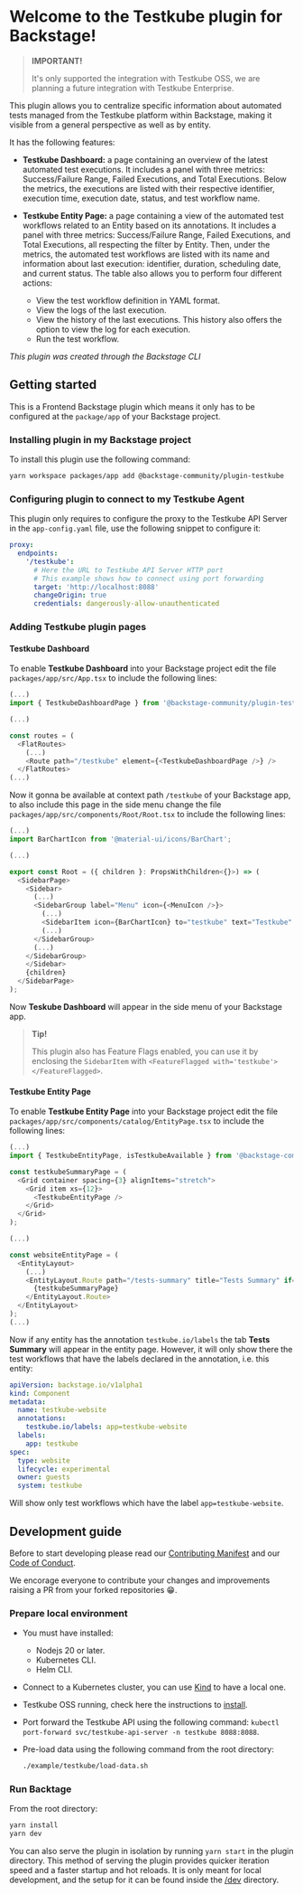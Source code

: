 # Welcome to the Testkube plugin for Backstage!

> **IMPORTANT!**
>
> It's only supported the integration with Testkube OSS, we are planning a future integration with Testkube Enterprise.

This plugin allows you to centralize specific information about automated tests managed from the Testkube platform within Backstage, making it visible from a general perspective as well as by entity.

It has the following features:

* **Testkube Dashboard:** a page containing an overview of the latest automated test executions. It includes a panel with three metrics: Success/Failure Range, Failed Executions, and Total Executions. Below the metrics, the executions are listed with their respective identifier, execution time, execution date, status, and test workflow name.

* **Testkube Entity Page:** a page containing a view of the automated test workflows related to an Entity based on its annotations. It includes a panel with three metrics: Success/Failure Range, Failed Executions, and Total Executions, all respecting the filter by Entity. Then, under the metrics, the automated test workflows are listed with its name and information about last execution: identifier, duration, scheduling date, and current status. The table also allows you to perform four different actions:

  * View the test workflow definition in YAML format.
  * View the logs of the last execution.
  * View the history of the last executions. This history also offers the option to view the log for each execution.
  * Run the test workflow.

_This plugin was created through the Backstage CLI_

## Getting started

This is a Frontend Backstage plugin which means it only has to be configured at the `package/app` of your Backstage project.

### Installing plugin in my Backstage project

To install this plugin use the following command:

```bash
yarn workspace packages/app add @backstage-community/plugin-testkube
```

### Configuring plugin to connect to my Testkube Agent

This plugin only requires to configure the proxy to the Testkube API Server in the `app-config.yaml` file, use the following snippet to configure it:

```yaml
proxy:
  endpoints:
    '/testkube':
      # Here the URL to Testkube API Server HTTP port
      # This example shows how to connect using port forwarding
      target: 'http://localhost:8088'
      changeOrigin: true
      credentials: dangerously-allow-unauthenticated
```

### Adding Testkube plugin pages

#### Testkube Dashboard

To enable **Testkube Dashboard** into your Backstage project edit the file `packages/app/src/App.tsx` to include the following lines:

```javascript
(...)
import { TestkubeDashboardPage } from '@backstage-community/plugin-testkube';

(...)

const routes = (
  <FlatRoutes>
    (...)
    <Route path="/testkube" element={<TestkubeDashboardPage />} />
  </FlatRoutes>
(...)
```

Now it gonna be available at context path `/testkube` of your Backstage app, to also include this page in the side menu change the file `packages/app/src/components/Root/Root.tsx` to include the following lines:

```javascript
(...)
import BarChartIcon from '@material-ui/icons/BarChart';

(...)

export const Root = ({ children }: PropsWithChildren<{}>) => (
  <SidebarPage>
    <Sidebar>
      (...)
      <SidebarGroup label="Menu" icon={<MenuIcon />}>
        (...)
        <SidebarItem icon={BarChartIcon} to="testkube" text="Testkube" />
        (...)
      </SidebarGroup>
      (...)
    </SidebarGroup>
    </Sidebar>
    {children}
  </SidebarPage>
);
```

Now **Teskube Dashboard** will appear in the side menu of your Backstage app.

> **Tip!**
>
> This plugin also has Feature Flags enabled, you can use it by enclosing the `SidebarItem` with `<FeatureFlagged with='testkube'></FeatureFlagged>`.

#### Testkube Entity Page

To enable **Testkube Entity Page** into your Backstage project edit the file `packages/app/src/components/catalog/EntityPage.tsx` to include the following lines:

```javascript
(...)
import { TestkubeEntityPage, isTestkubeAvailable } from '@backstage-community/plugin-testkube';

const testkubeSummaryPage = (
  <Grid container spacing={3} alignItems="stretch">
    <Grid item xs={12}>
      <TestkubeEntityPage />
    </Grid>
  </Grid>
);

(...)

const websiteEntityPage = (
  <EntityLayout>
    (...)
    <EntityLayout.Route path="/tests-summary" title="Tests Summary" if={isTestkubeAvailable}>
      {testkubeSummaryPage}
    </EntityLayout.Route>
  </EntityLayout>
);
(...)
```

Now if any entity has the annotation `testkube.io/labels` the tab **Tests Summary** will appear in the entity page. However, it will only show there the test workflows that have the labels declared in the annotation, i.e. this entity:

```yaml
apiVersion: backstage.io/v1alpha1
kind: Component
metadata:
  name: testkube-website
  annotations:
    testkube.io/labels: app=testkube-website
  labels:
    app: testkube
spec:
  type: website
  lifecycle: experimental
  owner: guests
  system: testkube
```

Will show only test workflows which have the label `app=testkube-website`.


## Development guide

Before to start developing please read our [Contributing Manifest](../../CONTRIBUTING.md) and our [Code of Conduct](../../CODE_OF_CONDUCT.md).

We encorage everyone to contribute your changes and improvements raising a PR from your forked repositories 😁.

### Prepare local environment

* You must have installed:
  * Nodejs 20 or later.
  * Kubernetes CLI.
  * Helm CLI.
* Connect to a Kubernetes cluster, you can use [Kind](https://kind.sigs.k8s.io/) to have a local one.
* Testkube OSS running, check here the instructions to [install](https://docs.testkube.io/articles/install/standalone-agent).
* Port forward the Testkube API using the following command: `kubectl port-forward svc/testkube-api-server -n testkube 8088:8088`.
* Pre-load data using the following command from the root directory:

    ```bash
    ./example/testkube/load-data.sh
    ```

### Run Backtage

From the root directory:

```bash
yarn install
yarn dev
```

You can also serve the plugin in isolation by running `yarn start` in the plugin directory.
This method of serving the plugin provides quicker iteration speed and a faster startup and hot reloads.
It is only meant for local development, and the setup for it can be found inside the [/dev](./dev) directory.
